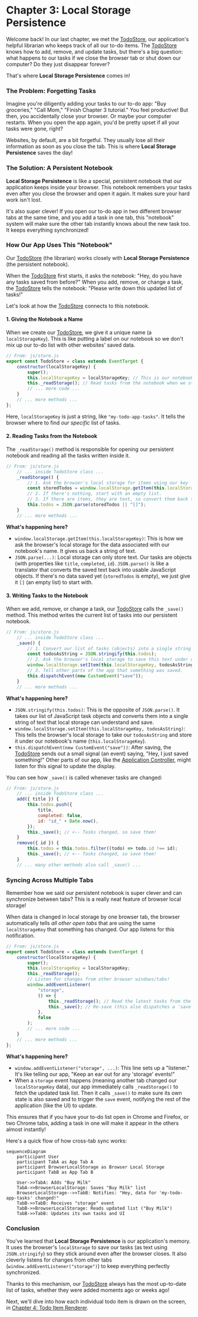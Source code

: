 # Chapter 3: Local Storage Persistence

Welcome back! In our last chapter, we met the [TodoStore](02_todostore.md), our application's helpful librarian who keeps track of all our to-do items. The [TodoStore](02_todostore.md) knows how to add, remove, and update tasks, but there's a big question: what happens to our tasks if we close the browser tab or shut down our computer? Do they just disappear forever?

That's where **Local Storage Persistence** comes in!

### The Problem: Forgetting Tasks

Imagine you're diligently adding your tasks to our to-do app: "Buy groceries," "Call Mom," "Finish Chapter 3 tutorial." You feel productive! But then, you accidentally close your browser. Or maybe your computer restarts. When you open the app again, you'd be pretty upset if all your tasks were gone, right?

Websites, by default, are a bit forgetful. They usually lose all their information as soon as you close the tab. This is where **Local Storage Persistence** saves the day!

### The Solution: A Persistent Notebook

**Local Storage Persistence** is like a special, persistent notebook that our application keeps inside your browser. This notebook remembers your tasks even after you close the browser and open it again. It makes sure your hard work isn't lost.

It's also super clever! If you open our to-do app in two different browser tabs at the same time, and you add a task in one tab, this "notebook" system will make sure the other tab instantly knows about the new task too. It keeps everything synchronized!

### How Our App Uses This "Notebook"

Our [TodoStore](02_todostore.md) (the librarian) works closely with **Local Storage Persistence** (the persistent notebook).

When the [TodoStore](02_todostore.md) first starts, it asks the notebook: "Hey, do you have any tasks saved from before?"
When you add, remove, or change a task, the [TodoStore](02_todostore.md) tells the notebook: "Please write down this updated list of tasks!"

Let's look at how the [TodoStore](02_todostore.md) connects to this notebook.

#### 1. Giving the Notebook a Name

When we create our [TodoStore](02_todostore.md), we give it a unique name (a `localStorageKey`). This is like putting a label on our notebook so we don't mix up our to-do list with other websites' saved data.

```javascript
// From: js/store.js
export const TodoStore = class extends EventTarget {
	constructor(localStorageKey) {
		super();
		this.localStorageKey = localStorageKey; // This is our notebook's name!
		this._readStorage(); // Read tasks from the notebook when we start
		// ... more code ...
	}
	// ... more methods ...
};
```

Here, `localStorageKey` is just a string, like `"my-todo-app-tasks"`. It tells the browser where to find *our specific* list of tasks.

#### 2. Reading Tasks from the Notebook

The `_readStorage()` method is responsible for opening our persistent notebook and reading all the tasks written inside it.

```javascript
// From: js/store.js
	// ... inside TodoStore class ...
	_readStorage() {
		// 1. Ask the browser's local storage for items using our key
		const storedTodos = window.localStorage.getItem(this.localStorageKey);
		// 2. If there's nothing, start with an empty list.
		// 3. If there are items, they are text, so convert them back to a list of tasks.
		this.todos = JSON.parse(storedTodos || "[]");
	}
	// ... more methods ...
```

**What's happening here?**

*   `window.localStorage.getItem(this.localStorageKey)`: This is how we ask the browser's local storage for the data associated with our notebook's name. It gives us back a string of text.
*   `JSON.parse(...)`: Local storage can only store text. Our tasks are objects (with properties like `title`, `completed`, `id`). `JSON.parse()` is like a translator that converts the saved text back into usable JavaScript objects. If there's no data saved yet (`storedTodos` is empty), we just give it `[]` (an empty list) to start with.

#### 3. Writing Tasks to the Notebook

When we add, remove, or change a task, our [TodoStore](02_todostore.md) calls the `_save()` method. This method writes the current list of tasks into our persistent notebook.

```javascript
// From: js/store.js
	// ... inside TodoStore class ...
	_save() {
		// 1. Convert our list of tasks (objects) into a single string of text.
		const todosAsString = JSON.stringify(this.todos);
		// 2. Ask the browser's local storage to save this text under our key.
		window.localStorage.setItem(this.localStorageKey, todosAsString);
		// 3. Tell other parts of the app that something was saved.
		this.dispatchEvent(new CustomEvent("save"));
	}
	// ... more methods ...
```

**What's happening here?**

*   `JSON.stringify(this.todos)`: This is the opposite of `JSON.parse()`. It takes our list of JavaScript task objects and converts them into a single string of text that local storage can understand and save.
*   `window.localStorage.setItem(this.localStorageKey, todosAsString)`: This tells the browser's local storage to take our `todosAsString` and store it under our notebook's name (`this.localStorageKey`).
*   `this.dispatchEvent(new CustomEvent("save"))`: After saving, the [TodoStore](02_todostore.md) sends out a small signal (an event) saying, "Hey, I just saved something!" Other parts of our app, like the [Application Controller](01_application_controller.md), might listen for this signal to update the display.

You can see how `_save()` is called whenever tasks are changed:

```javascript
// From: js/store.js
	// ... inside TodoStore class ...
	add({ title }) {
		this.todos.push({
			title,
			completed: false,
			id: "id_" + Date.now(),
		});
		this._save(); // <-- Tasks changed, so save them!
	}
	remove({ id }) {
		this.todos = this.todos.filter((todo) => todo.id !== id);
		this._save(); // <-- Tasks changed, so save them!
	}
	// ... many other methods also call _save() ...
```

### Syncing Across Multiple Tabs

Remember how we said our persistent notebook is super clever and can synchronize between tabs? This is a really neat feature of browser local storage!

When data is changed in local storage by one browser tab, the browser automatically tells *all other open tabs* that are using the same `localStorageKey` that something has changed. Our app listens for this notification.

```javascript
// From: js/store.js
export const TodoStore = class extends EventTarget {
	constructor(localStorageKey) {
		super();
		this.localStorageKey = localStorageKey;
		this._readStorage();
		// Listen for changes from other browser windows/tabs!
		window.addEventListener(
			"storage",
			() => {
				this._readStorage(); // Read the latest tasks from the notebook
				this._save(); // Re-save (this also dispatches a 'save' event)
			},
			false
		);
		// ... more code ...
	}
	// ... more methods ...
};
```

**What's happening here?**

*   `window.addEventListener("storage", ...)`: This line sets up a "listener." It's like telling our app, "Keep an ear out for any 'storage' events!"
*   When a `storage` event happens (meaning another tab changed our `localStorageKey` data), our app immediately calls `_readStorage()` to fetch the updated task list. Then it calls `_save()` to make sure its own state is also saved and to trigger the `save` event, notifying the rest of the application (like the UI) to update.

This ensures that if you have your to-do list open in Chrome and Firefox, or two Chrome tabs, adding a task in one will make it appear in the others almost instantly!

Here's a quick flow of how cross-tab sync works:

```mermaid
sequenceDiagram
    participant User
    participant TabA as App Tab A
    participant BrowserLocalStorage as Browser Local Storage
    participant TabB as App Tab B

    User->>TabA: Adds "Buy Milk"
    TabA->>BrowserLocalStorage: Saves "Buy Milk" list
    BrowserLocalStorage-->>TabB: Notifies: "Hey, data for 'my-todo-app-tasks' changed!"
    TabB->>TabB: Receives "storage" event
    TabB->>BrowserLocalStorage: Reads updated list ("Buy Milk")
    TabB->>TabB: Updates its own tasks and UI
```

### Conclusion

You've learned that **Local Storage Persistence** is our application's memory. It uses the browser's `localStorage` to save our tasks (as text using `JSON.stringify`) so they stick around even after the browser closes. It also cleverly listens for changes from other tabs (`window.addEventListener("storage")`) to keep everything perfectly synchronized.

Thanks to this mechanism, our [TodoStore](02_todostore.md) always has the most up-to-date list of tasks, whether they were added moments ago or weeks ago!

Next, we'll dive into how each individual todo item is drawn on the screen, in [Chapter 4: Todo Item Renderer](04_todo_item_renderer.md).